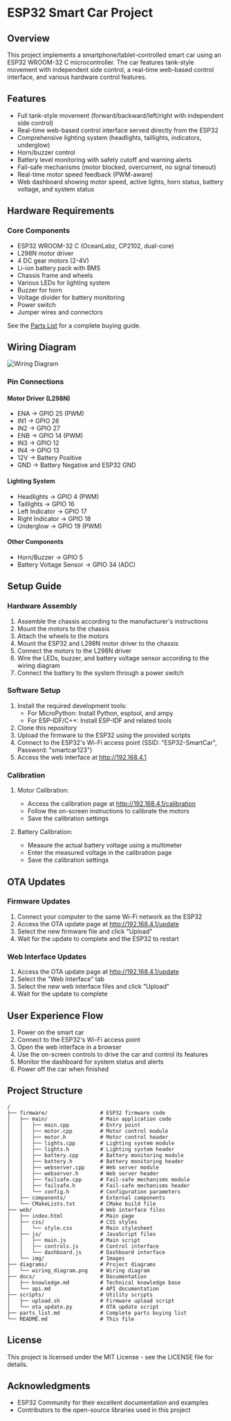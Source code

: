 # ESP32 Smart Car Project

## Overview
This project implements a smartphone/tablet-controlled smart car using an ESP32 WROOM-32 C microcontroller. The car features tank-style movement with independent side control, a real-time web-based control interface, and various hardware control features.

## Features
- Full tank-style movement (forward/backward/left/right with independent side control)
- Real-time web-based control interface served directly from the ESP32
- Comprehensive lighting system (headlights, taillights, indicators, underglow)
- Horn/buzzer control
- Battery level monitoring with safety cutoff and warning alerts
- Fail-safe mechanisms (motor blocked, overcurrent, no signal timeout)
- Real-time motor speed feedback (PWM-aware)
- Web dashboard showing motor speed, active lights, horn status, battery voltage, and system status

## Hardware Requirements

### Core Components
- ESP32 WROOM-32 C (OceanLabz, CP2102, dual-core)
- L298N motor driver
- 4 DC gear motors (2-4V)
- Li-ion battery pack with BMS
- Chassis frame and wheels
- Various LEDs for lighting system
- Buzzer for horn
- Voltage divider for battery monitoring
- Power switch
- Jumper wires and connectors

See the [Parts List](parts_list.md) for a complete buying guide.

## Wiring Diagram

![Wiring Diagram](diagrams/wiring_diagram.png)

### Pin Connections

#### Motor Driver (L298N)
- ENA -> GPIO 25 (PWM)
- IN1 -> GPIO 26
- IN2 -> GPIO 27
- ENB -> GPIO 14 (PWM)
- IN3 -> GPIO 12
- IN4 -> GPIO 13
- 12V -> Battery Positive
- GND -> Battery Negative and ESP32 GND

#### Lighting System
- Headlights -> GPIO 4 (PWM)
- Taillights -> GPIO 16
- Left Indicator -> GPIO 17
- Right Indicator -> GPIO 18
- Underglow -> GPIO 19 (PWM)

#### Other Components
- Horn/Buzzer -> GPIO 5
- Battery Voltage Sensor -> GPIO 34 (ADC)

## Setup Guide

### Hardware Assembly
1. Assemble the chassis according to the manufacturer's instructions
2. Mount the motors to the chassis
3. Attach the wheels to the motors
4. Mount the ESP32 and L298N motor driver to the chassis
5. Connect the motors to the L298N driver
6. Wire the LEDs, buzzer, and battery voltage sensor according to the wiring diagram
7. Connect the battery to the system through a power switch

### Software Setup
1. Install the required development tools:
   - For MicroPython: Install Python, esptool, and ampy
   - For ESP-IDF/C++: Install ESP-IDF and related tools
2. Clone this repository
3. Upload the firmware to the ESP32 using the provided scripts
4. Connect to the ESP32's Wi-Fi access point (SSID: "ESP32-SmartCar", Password: "smartcar123")
5. Access the web interface at http://192.168.4.1

### Calibration
1. Motor Calibration:
   - Access the calibration page at http://192.168.4.1/calibration
   - Follow the on-screen instructions to calibrate the motors
   - Save the calibration settings

2. Battery Calibration:
   - Measure the actual battery voltage using a multimeter
   - Enter the measured voltage in the calibration page
   - Save the calibration settings

## OTA Updates

### Firmware Updates
1. Connect your computer to the same Wi-Fi network as the ESP32
2. Access the OTA update page at http://192.168.4.1/update
3. Select the new firmware file and click "Upload"
4. Wait for the update to complete and the ESP32 to restart

### Web Interface Updates
1. Access the OTA update page at http://192.168.4.1/update
2. Select the "Web Interface" tab
3. Select the new web interface files and click "Upload"
4. Wait for the update to complete

## User Experience Flow

1. Power on the smart car
2. Connect to the ESP32's Wi-Fi access point
3. Open the web interface in a browser
4. Use the on-screen controls to drive the car and control its features
5. Monitor the dashboard for system status and alerts
6. Power off the car when finished

## Project Structure

```
/
├── firmware/                 # ESP32 firmware code
│   ├── main/                 # Main application code
│   │   ├── main.cpp          # Entry point
│   │   ├── motor.cpp         # Motor control module
│   │   ├── motor.h           # Motor control header
│   │   ├── lights.cpp        # Lighting system module
│   │   ├── lights.h          # Lighting system header
│   │   ├── battery.cpp       # Battery monitoring module
│   │   ├── battery.h         # Battery monitoring header
│   │   ├── webserver.cpp     # Web server module
│   │   ├── webserver.h       # Web server header
│   │   ├── failsafe.cpp      # Fail-safe mechanisms module
│   │   ├── failsafe.h        # Fail-safe mechanisms header
│   │   └── config.h          # Configuration parameters
│   ├── components/           # External components
│   └── CMakeLists.txt        # CMake build file
├── web/                      # Web interface files
│   ├── index.html            # Main page
│   ├── css/                  # CSS styles
│   │   └── style.css         # Main stylesheet
│   ├── js/                   # JavaScript files
│   │   ├── main.js           # Main script
│   │   ├── controls.js       # Control interface
│   │   └── dashboard.js      # Dashboard interface
│   └── img/                  # Images
├── diagrams/                 # Project diagrams
│   └── wiring_diagram.png    # Wiring diagram
├── docs/                     # Documentation
│   ├── knowledge.md          # Technical knowledge base
│   └── api.md                # API documentation
├── scripts/                  # Utility scripts
│   ├── upload.sh             # Firmware upload script
│   └── ota_update.py         # OTA update script
├── parts_list.md             # Complete parts buying list
└── README.md                 # This file
```

## License

This project is licensed under the MIT License - see the LICENSE file for details.

## Acknowledgments

- ESP32 Community for their excellent documentation and examples
- Contributors to the open-source libraries used in this project